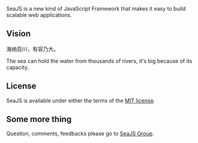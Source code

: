 
SeaJS is a new kind of JavaScript Framework that makes it easy to build scalable web applications.


## Vision

海纳百川，有容乃大。

The sea can hold the water from thousands of rivers, it's big because of its capacity.


## License

SeaJS is available under either the terms of the [MIT license](https://github.com/tannhu/jsface/blob/master/MIT-LICENSE.txt).


## Some more thing

Question, comments, feedbacks please go to [SeaJS Group](http://groups.google.com/group/seajs).
